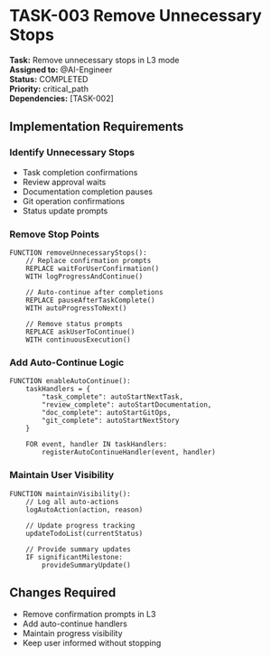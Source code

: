 # TASK-003 Remove Unnecessary Stops

**Task:** Remove unnecessary stops in L3 mode  
**Assigned to:** @AI-Engineer  
**Status:** COMPLETED  
**Priority:** critical_path  
**Dependencies:** [TASK-002]

## Implementation Requirements

### Identify Unnecessary Stops
- Task completion confirmations
- Review approval waits
- Documentation completion pauses
- Git operation confirmations
- Status update prompts

### Remove Stop Points
```pseudocode
FUNCTION removeUnnecessaryStops():
    // Replace confirmation prompts
    REPLACE waitForUserConfirmation()
    WITH logProgressAndContinue()
    
    // Auto-continue after completions
    REPLACE pauseAfterTaskComplete()
    WITH autoProgressToNext()
    
    // Remove status prompts
    REPLACE askUserToContinue()
    WITH continuousExecution()
```

### Add Auto-Continue Logic
```pseudocode
FUNCTION enableAutoContinue():
    taskHandlers = {
        "task_complete": autoStartNextTask,
        "review_complete": autoStartDocumentation,
        "doc_complete": autoStartGitOps,
        "git_complete": autoStartNextStory
    }
    
    FOR event, handler IN taskHandlers:
        registerAutoContinueHandler(event, handler)
```

### Maintain User Visibility
```pseudocode
FUNCTION maintainVisibility():
    // Log all auto-actions
    logAutoAction(action, reason)
    
    // Update progress tracking
    updateTodoList(currentStatus)
    
    // Provide summary updates
    IF significantMilestone:
        provideSummaryUpdate()
```

## Changes Required

- Remove confirmation prompts in L3
- Add auto-continue handlers
- Maintain progress visibility
- Keep user informed without stopping